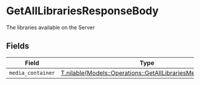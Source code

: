# GetAllLibrariesResponseBody

The libraries available on the Server


## Fields

| Field                                                                                                                    | Type                                                                                                                     | Required                                                                                                                 | Description                                                                                                              |
| ------------------------------------------------------------------------------------------------------------------------ | ------------------------------------------------------------------------------------------------------------------------ | ------------------------------------------------------------------------------------------------------------------------ | ------------------------------------------------------------------------------------------------------------------------ |
| `media_container`                                                                                                        | [T.nilable(Models::Operations::GetAllLibrariesMediaContainer)](../../models/operations/getalllibrariesmediacontainer.md) | :heavy_minus_sign:                                                                                                       | N/A                                                                                                                      |
